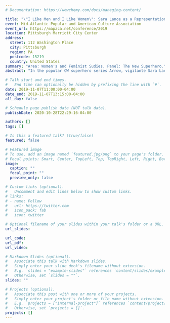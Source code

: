 ```yaml
---
# Documentation: https://wowchemy.com/docs/managing-content/

title: "\"I Like Men and I Like Women\": Sara Lance as a Representation of Bisexuality in the World of the Arrowverse."
event: Mid-Atlantic Popular and American Culture Association
event_url: https://mapaca.net/conference/2019
location: Pittsburgh Marriott City Center
address: 
  street: 112 Washington Place
  city: Pittsburgh
  region: PA 
  postcode: 15219
  country: United States
summary: "Area: Women's and Feminist Sudies. Panel: The New Superhero." 
abstract: "In the popular CW superhero series Arrow, vigilante Sara Lance is revealed to be a queer character when she is shown kissing Nyssa al Ghul, her assassin ex-girlfriend. Later in the same episode, Sara is shown kissing Oliver Queen, the show’s male protagonist. Throughout her character development in both Arrow and in her later, central role in DC’s Legends of Tomorrow, Sara has been portrayed as being a sexually fluid character, with a variety of love interests both male and female. During a crossover episode with The Flash, the character acknowledges her sexuality directly, stating that “… I like men, and I like women.” This makes Sara, as a representation of bisexuality in modern media and as a central character in a popular superhero television series, a particularly interesting point of investigation. Overall, this research closely investigates the world-building surrounding Sara’s character in both Arrow and DC’s Legends of Tomorrow, how Sara emerged as a queer character in these universes, how surrounding characters and plotlines in the shows have been impacted by her presence, and finally how fans and critics of the shows have reacted and responded to Sara as a representation of bisexuality in media. More specifically, this selected chapter is a textual analysis of the emergence of Sara Lance’s character and the portrayal of her sexuality in Arrow. Sara’s sexuality as depicted in Arrow is worth significant investigation because the world of Arrow is Sara’s first surface of emergence, and depicts Sara’s sexuality in a world which revolves around a straight, male character. This chapter uses coded data from a detailed viewing of the show to come to conclusions about Sarah’s character as a representation of bisexuality and addresses the research question: “How does Sara’s bisexuality function in the world of Arrow?”" 

# Talk start and end times.
#   End time can optionally be hidden by prefixing the line with `#`.
date: 2019-11-07T11:00:00-04:00
date_end: 2019-11-07T13:15:00-04:00
all_day: false

# Schedule page publish date (NOT talk date).
publishDate: 2020-10-28T22:29:16-04:00

authors: []
tags: []

# Is this a featured talk? (true/false)
featured: false

# Featured image
# To use, add an image named `featured.jpg/png` to your page's folder. 
# Focal points: Smart, Center, TopLeft, Top, TopRight, Left, Right, BottomLeft, Bottom, BottomRight.
image:
  caption: ""
  focal_point: ""
  preview_only: false

# Custom links (optional).
#   Uncomment and edit lines below to show custom links.
# links:
# - name: Follow
#   url: https://twitter.com
#   icon_pack: fab
#   icon: twitter

# Optional filename of your slides within your talk's folder or a URL.
url_slides:

url_code:
url_pdf:
url_video:

# Markdown Slides (optional).
#   Associate this talk with Markdown slides.
#   Simply enter your slide deck's filename without extension.
#   E.g. `slides = "example-slides"` references `content/slides/example-slides.md`.
#   Otherwise, set `slides = ""`.
slides: ""

# Projects (optional).
#   Associate this post with one or more of your projects.
#   Simply enter your project's folder or file name without extension.
#   E.g. `projects = ["internal-project"]` references `content/project/deep-learning/index.md`.
#   Otherwise, set `projects = []`.
projects: []
---
```


